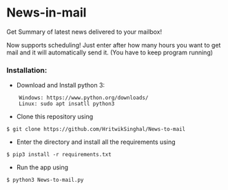 # News-in-mail
Get Summary of latest news delivered to your mailbox!

Now supports scheduling! Just enter after how many hours you want to get mail
and it will automatically send it. (You have to keep program running)

### Installation:

- Download and Install python 3:
```
    Windows: https://www.python.org/downloads/ 
    Linux: sudo apt insatll python3
```

- Clone this repository using
```
$ git clone https://github.com/HritwikSinghal/News-to-mail
```
- Enter the directory and install all the requirements using
```
$ pip3 install -r requirements.txt
```
- Run the app using
```
$ python3 News-to-mail.py
```
